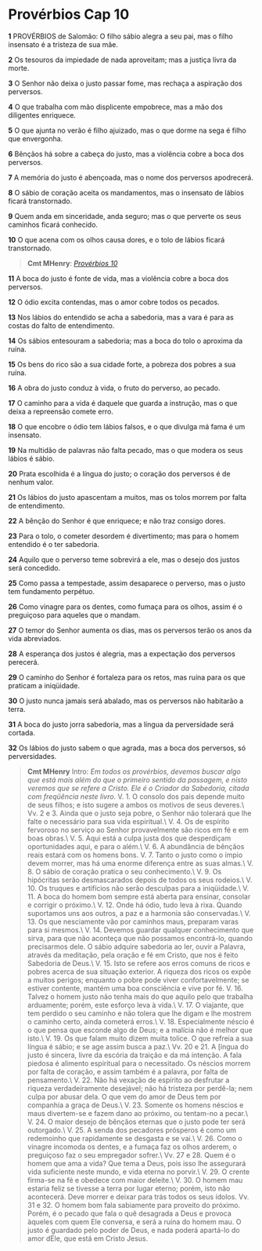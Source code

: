 # Provérbios Cap 10

**1** 	PROVÉRBIOS de Salomão: O filho sábio alegra a seu pai, mas o filho insensato é a tristeza de sua mãe.

**2** 	Os tesouros da impiedade de nada aproveitam; mas a justiça livra da morte.

**3** 	O Senhor não deixa o justo passar fome, mas rechaça a aspiração dos perversos.

**4** 	O que trabalha com mão displicente empobrece, mas a mão dos diligentes enriquece.

**5** 	O que ajunta no verão é filho ajuizado, mas o que dorme na sega é filho que envergonha.

**6** 	Bênçãos há sobre a cabeça do justo, mas a violência cobre a boca dos perversos.

**7** 	A memória do justo é abençoada, mas o nome dos perversos apodrecerá.

**8** 	O sábio de coração aceita os mandamentos, mas o insensato de lábios ficará transtornado.

**9** 	Quem anda em sinceridade, anda seguro; mas o que perverte os seus caminhos ficará conhecido.

**10** 	O que acena com os olhos causa dores, e o tolo de lábios ficará transtornado.

> **Cmt MHenry**: *[Provérbios 10](../20A-Pv/10.md#0)*

**11** 	A boca do justo é fonte de vida, mas a violência cobre a boca dos perversos.

**12** 	O ódio excita contendas, mas o amor cobre todos os pecados.

**13** 	Nos lábios do entendido se acha a sabedoria, mas a vara é para as costas do falto de entendimento.

**14** 	Os sábios entesouram a sabedoria; mas a boca do tolo o aproxima da ruína.

**15** 	Os bens do rico são a sua cidade forte, a pobreza dos pobres a sua ruína.

**16** 	A obra do justo conduz à vida, o fruto do perverso, ao pecado.

**17** 	O caminho para a vida é daquele que guarda a instrução, mas o que deixa a repreensão comete erro.

**18** 	O que encobre o ódio tem lábios falsos, e o que divulga má fama é um insensato.

**19** 	Na multidão de palavras não falta pecado, mas o que modera os seus lábios é sábio.

**20** 	Prata escolhida é a língua do justo; o coração dos perversos é de nenhum valor.

**21** 	Os lábios do justo apascentam a muitos, mas os tolos morrem por falta de entendimento.

**22** 	A bênção do Senhor é que enriquece; e não traz consigo dores.

**23** 	Para o tolo, o cometer desordem é divertimento; mas para o homem entendido é o ter sabedoria.

**24** 	Aquilo que o perverso teme sobrevirá a ele, mas o desejo dos justos será concedido.

**25** 	Como passa a tempestade, assim desaparece o perverso, mas o justo tem fundamento perpétuo.

**26** 	Como vinagre para os dentes, como fumaça para os olhos, assim é o preguiçoso para aqueles que o mandam.

**27** 	O temor do Senhor aumenta os dias, mas os perversos terão os anos da vida abreviados.

**28** 	A esperança dos justos é alegria, mas a expectação dos perversos perecerá.

**29** 	O caminho do Senhor é fortaleza para os retos, mas ruína para os que praticam a iniqüidade.

**30** 	O justo nunca jamais será abalado, mas os perversos não habitarão a terra.

**31** 	A boca do justo jorra sabedoria, mas a língua da perversidade será cortada.

**32** 	Os lábios do justo sabem o que agrada, mas a boca dos perversos, só perversidades.


> **Cmt MHenry** Intro: *Em todos os provérbios, devemos buscar algo que está mais além do que o primeiro sentido da passagem, e nisto veremos que se refere a Cristo. Ele é o Criador da Sabedoria, citada com freqüência neste livro.* V. 1. O consolo dos pais depende muito de seus filhos; e isto sugere a ambos os motivos de seus deveres.\ Vv. 2 e 3. Ainda que o justo seja pobre, o Senhor não tolerará que lhe falte o necessário para sua vida espiritual.\ V. 4. Os de espírito fervoroso no serviço ao Senhor provavelmente são ricos em fé e em boas obras.\ V. 5. Aqui está a culpa justa dos que desperdiçam oportunidades aqui, e para o além.\ V. 6. A abundância de bênçãos reais estará com os homens bons. V. 7. Tanto o justo como o ímpio devem morrer, mas há uma enorme diferença entre as suas almas.\ V. 8. O sábio de coração pratica o seu conhecimento.\ V. 9. Os hipócritas serão desmascarados depois de todos os seus rodeios.\ V. 10. Os truques e artifícios não serão desculpas para a iniqüidade.\ V. 11. A boca do homem bom sempre está aberta para ensinar, consolar e corrigir o próximo.\ V. 12. Onde há ódio, tudo leva à rixa. Quando suportamos uns aos outros, a paz e a harmonia são conservadas.\ V. 13. Os que nesciamente vão por caminhos maus, preparam varas para si mesmos.\ V. 14. Devemos guardar qualquer conhecimento que sirva, para que não aconteça que não possamos encontrá-lo, quando precisarmos dele. O sábio adquire sabedoria ao ler, ouvir a Palavra, através da meditação, pela oração e fé em Cristo, que nos é feito Sabedoria de Deus.\ V. 15. Isto se refere aos erros comuns de ricos e pobres acerca de sua situação exterior. A riqueza dos ricos os expõe a muitos perigos; enquanto o pobre pode viver confortavelmente; se estiver contente, mantém uma boa consciência e vive por fé. V. 16. Talvez o homem justo não tenha mais do que aquilo pelo que trabalha arduamente; porém, este esforço leva à vida.\ V. 17. O viajante, que tem perdido o seu caminho e não tolera que lhe digam e lhe mostrem o caminho certo, ainda cometerá erros.\ V. 18. Especialmente néscio é o que pensa que esconde algo de Deus; e a malícia não é melhor que isto.\ V. 19. Os que falam muito dizem muita tolice. O que refreia a sua língua é sábio; e se age assim busca a paz.\ Vv. 20 e 21. A \[íngua do justo é sincera, livre da escória da traição e da má intenção. A fala piedosa é alimento espiritual para o necessitado. Os néscios morrem por falta de coração, e assim também é a palavra, por falta de pensamento.\ V. 22. Não há vexação de espírito ao desfrutar a riqueza verdadeiramente desejável; não há tristeza por perdê-la; nem culpa por abusar dela. O que vem do amor de Deus tem por companhia a graça de Deus.\ V. 23. Somente os homens néscios e maus divertem-se e fazem dano ao próximo, ou tentam-no a pecar.\ V. 24. O maior desejo de bênçãos eternas que o justo pode ter será outorgado.\ V. 25. A senda dos pecadores prósperos é como um redemoinho que rapidamente se desgasta e se vai.\ V. 26. Como o vinagre incomoda os dentes, e a fumaça faz os olhos arderem, o preguiçoso faz o seu empregador sofrer.\ Vv. 27 e 28. Quem é o homem que ama a vida? Que tema a Deus, pois isso lhe assegurará vida suficiente neste mundo, e vida eterna no porvir.\ V. 29. O crente firma-se na fé e obedece com maior deleite.\ V. 30. O homem mau estaria feliz se tivesse a terra por lugar eterno; porém, isto não acontecerá. Deve morrer e deixar para trás todos os seus ídolos. Vv. 31 e 32. O homem bom fala sabiamente para proveito do próximo. Porém, é o pecado que fala o quê desagrada a Deus e provoca àqueles com quem Ele conversa, e será a ruína do homem mau. O justo é guardado pelo poder de Deus, e nada poderá apartá-lo do amor dEle, que está em Cristo Jesus.